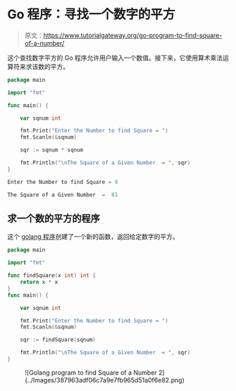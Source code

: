 # Go 程序：寻找一个数字的平方

> 原文：<https://www.tutorialgateway.org/go-program-to-find-square-of-a-number/>

这个查找数字平方的 Go 程序允许用户输入一个数值。接下来，它使用算术乘法运算符来求该数的平方。

```go
package main

import "fmt"

func main() {

    var sqnum int

    fmt.Print("Enter the Number to find Square = ")
    fmt.Scanln(&sqnum)

    sqr := sqnum * sqnum

    fmt.Println("\nThe Square of a Given Number  = ", sqr)
}
```

```go
Enter the Number to find Square = 9

The Square of a Given Number  =  81
```

## 求一个数的平方的程序

这个 [golang 程序](https://www.tutorialgateway.org/go-programs/)创建了一个新的函数，返回给定数字的平方。

```go
package main

import "fmt"

func findSquare(x int) int {
    return x * x
}
func main() {

    var sqnum int

    fmt.Print("Enter the Number to find Square = ")
    fmt.Scanln(&sqnum)

    sqr := findSquare(sqnum)

    fmt.Println("\nThe Square of a Given Number  = ", sqr)
}
```

<figure class="wp-block-image size-large">![Golang program to find Square of a Number 2](../Images/387963adf06c7a9e7fb965d51a0f6e82.png)</figure>